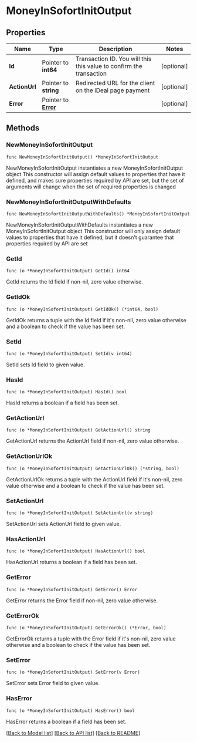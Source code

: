# MoneyInSofortInitOutput

## Properties

Name | Type | Description | Notes
------------ | ------------- | ------------- | -------------
**Id** | Pointer to **int64** | Transaction ID. You will this this value to confirm the transaction | [optional] 
**ActionUrl** | Pointer to **string** | Redirected URL for the client on the iDeal page payment | [optional] 
**Error** | Pointer to [**Error**](Error.md) |  | [optional] 

## Methods

### NewMoneyInSofortInitOutput

`func NewMoneyInSofortInitOutput() *MoneyInSofortInitOutput`

NewMoneyInSofortInitOutput instantiates a new MoneyInSofortInitOutput object
This constructor will assign default values to properties that have it defined,
and makes sure properties required by API are set, but the set of arguments
will change when the set of required properties is changed

### NewMoneyInSofortInitOutputWithDefaults

`func NewMoneyInSofortInitOutputWithDefaults() *MoneyInSofortInitOutput`

NewMoneyInSofortInitOutputWithDefaults instantiates a new MoneyInSofortInitOutput object
This constructor will only assign default values to properties that have it defined,
but it doesn't guarantee that properties required by API are set

### GetId

`func (o *MoneyInSofortInitOutput) GetId() int64`

GetId returns the Id field if non-nil, zero value otherwise.

### GetIdOk

`func (o *MoneyInSofortInitOutput) GetIdOk() (*int64, bool)`

GetIdOk returns a tuple with the Id field if it's non-nil, zero value otherwise
and a boolean to check if the value has been set.

### SetId

`func (o *MoneyInSofortInitOutput) SetId(v int64)`

SetId sets Id field to given value.

### HasId

`func (o *MoneyInSofortInitOutput) HasId() bool`

HasId returns a boolean if a field has been set.

### GetActionUrl

`func (o *MoneyInSofortInitOutput) GetActionUrl() string`

GetActionUrl returns the ActionUrl field if non-nil, zero value otherwise.

### GetActionUrlOk

`func (o *MoneyInSofortInitOutput) GetActionUrlOk() (*string, bool)`

GetActionUrlOk returns a tuple with the ActionUrl field if it's non-nil, zero value otherwise
and a boolean to check if the value has been set.

### SetActionUrl

`func (o *MoneyInSofortInitOutput) SetActionUrl(v string)`

SetActionUrl sets ActionUrl field to given value.

### HasActionUrl

`func (o *MoneyInSofortInitOutput) HasActionUrl() bool`

HasActionUrl returns a boolean if a field has been set.

### GetError

`func (o *MoneyInSofortInitOutput) GetError() Error`

GetError returns the Error field if non-nil, zero value otherwise.

### GetErrorOk

`func (o *MoneyInSofortInitOutput) GetErrorOk() (*Error, bool)`

GetErrorOk returns a tuple with the Error field if it's non-nil, zero value otherwise
and a boolean to check if the value has been set.

### SetError

`func (o *MoneyInSofortInitOutput) SetError(v Error)`

SetError sets Error field to given value.

### HasError

`func (o *MoneyInSofortInitOutput) HasError() bool`

HasError returns a boolean if a field has been set.


[[Back to Model list]](../README.md#documentation-for-models) [[Back to API list]](../README.md#documentation-for-api-endpoints) [[Back to README]](../README.md)


